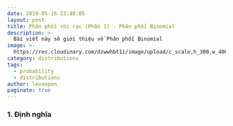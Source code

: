 ```yaml
---
date: 2019-05-16 23:48:05
layout: post
title: Phân phối rời rạc (Phần 1) - Phân phối Binomial
description: >-
  Bài viết này sẽ giới thiệu về Phân phối Binomial
image: >-
  https://res.cloudinary.com/dzwwhbt1i/image/upload/c_scale,h_300,w_400/v1569008243/1200px-Normal_Distribution_PDF.svg_w2r9gl.png
category: distributions
tags:
  - probability
  - distributions
author: levanpon
paginate: true
---
```


### 1. Định nghĩa

